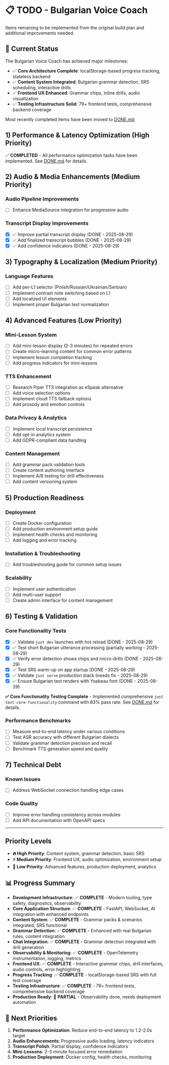 # 📋 TODO - Bulgarian Voice Coach

Items remaining to be implemented from the original build plan and additional improvements needed.

## 🎯 Current Status

The Bulgarian Voice Coach has achieved major milestones:

- ✅ **Core Architecture Complete**: localStorage-based progress tracking, stateless backend
- ✅ **Content System Integrated**: Bulgarian grammar detection, SRS scheduling, interactive drills
- ✅ **Frontend UX Enhanced**: Grammar chips, inline drills, audio visualization
- ✅ **Testing Infrastructure Solid**: 79+ frontend tests, comprehensive backend coverage

Most recently completed items have been moved to [DONE.md](./DONE.md)

## 1) Performance & Latency Optimization (High Priority)

✅ **COMPLETED** - All performance optimization tasks have been implemented. See
[DONE.md](./DONE.md#49-advanced-performance-optimizations) for details.

## 2) Audio & Media Enhancements (Medium Priority)

### Audio Pipeline Improvements

- [ ] Enhance MediaSource integration for progressive audio

### Transcript Display Improvements

- [x] ✅ Improve partial transcript display (DONE - 2025-08-29)
- [x] ✅ Add finalized transcript bubbles (DONE - 2025-08-29)
- [x] ✅ Add confidence indicators (DONE - 2025-08-29)

## 3) Typography & Localization (Medium Priority)

### Language Features

- [ ] Add per-L1 selector (Polish/Russian/Ukrainian/Serbian)
- [ ] Implement contrast note switching based on L1
- [ ] Add localized UI elements
- [ ] Implement proper Bulgarian text normalization

## 4) Advanced Features (Low Priority)

### Mini-Lesson System

- [ ] Add mini-lesson display (2-3 minutes) for repeated errors
- [ ] Create micro-learning content for common error patterns
- [ ] Implement lesson completion tracking
- [ ] Add progress indicators for mini-lessons

### TTS Enhancement

- [ ] Research Piper TTS integration as eSpeak alternative
- [ ] Add voice selection options
- [ ] Implement cloud TTS fallback options
- [ ] Add prosody and emotion controls

### Data Privacy & Analytics

- [ ] Implement local transcript persistence
- [ ] Add opt-in analytics system
- [ ] Add GDPR-compliant data handling

### Content Management

- [ ] Add grammar pack validation tools
- [ ] Create content authoring interface
- [ ] Implement A/B testing for drill effectiveness
- [ ] Add content versioning system

## 5) Production Readiness

### Deployment

- [ ] Create Docker configuration
- [ ] Add production environment setup guide
- [ ] Implement health checks and monitoring
- [ ] Add logging and error tracking

### Installation & Troubleshooting

- [ ] Add troubleshooting guide for common setup issues

### Scalability

- [ ] Implement user authentication
- [ ] Add multi-user support
- [ ] Create admin interface for content management

## 6) Testing & Validation

### Core Functionality Tests

- [x] ✅ Validate `just dev` launches with hot reload (DONE - 2025-08-29)
- [x] ✅ Test short Bulgarian utterance processing (partially working - 2025-08-29)
- [x] ✅ Verify error detection shows chips and micro-drills (DONE - 2025-08-29)
- [x] ✅ Test SRS warm-up on app startup (DONE - 2025-08-29)
- [x] ✅ Validate `just serve` production stack (needs fix - 2025-08-29)
- [x] ✅ Ensure Bulgarian text renders with Ysabeau font (DONE - 2025-08-29)

**✅ Core Functionality Testing Complete** - Implemented comprehensive `just test-core-functionality` command with 83%
pass rate. See [DONE.md](./DONE.md#50-core-functionality-testing-infrastructure-2025-08-29-) for details.

### Performance Benchmarks

- [ ] Measure end-to-end latency under various conditions
- [ ] Test ASR accuracy with different Bulgarian dialects
- [ ] Validate grammar detection precision and recall
- [ ] Benchmark TTS generation speed and quality

## 7) Technical Debt

### Known Issues

- [ ] Address WebSocket connection handling edge cases

### Code Quality

- [ ] Improve error handling consistency across modules
- [ ] Add API documentation with OpenAPI specs

---

## Priority Levels

- **🔥 High Priority**: Content system, grammar detection, basic SRS
- **⚡ Medium Priority**: Frontend UX, audio optimization, environment setup
- **🌟 Low Priority**: Advanced features, production deployment, analytics

## 📊 Progress Summary

- **Development Infrastructure**: ✅ **COMPLETE** - Modern tooling, type safety, diagnostics, observability
- **Core Application Structure**: ✅ **COMPLETE** - FastAPI, WebSocket, AI integration with enhanced endpoints
- **Content System**: ✅ **COMPLETE** - Grammar packs & scenarios integrated, SRS functional
- **Grammar Detection**: ✅ **COMPLETE** - Enhanced with real Bulgarian rules, content integration
- **Chat Integration**: ✅ **COMPLETE** - Grammar detection integrated with drill generation
- **Observability & Monitoring**: ✅ **COMPLETE** - OpenTelemetry instrumentation, logging, metrics
- **Frontend UX**: ✅ **COMPLETE** - Interactive grammar chips, drill interfaces, audio controls, error highlighting
- **Progress Tracking**: ✅ **COMPLETE** - localStorage-based SRS with full test coverage
- **Testing Infrastructure**: ✅ **COMPLETE** - 79+ frontend tests, comprehensive backend coverage
- **Production Ready**: 🔄 **PARTIAL** - Observability done, needs deployment automation

## 🎯 Next Priorities

1. **Performance Optimization**: Reduce end-to-end latency to 1.2-2.0s target
2. **Audio Enhancements**: Progressive audio loading, latency indicators
3. **Transcript Polish**: Partial display, confidence indicators
4. **Mini-Lessons**: 2-3 minute focused error remediation
5. **Production Deployment**: Docker config, health checks, monitoring
